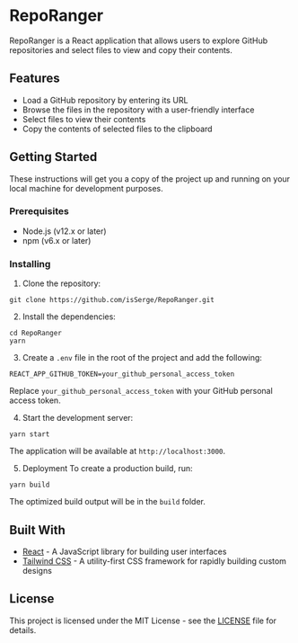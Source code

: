 # RepoRanger

RepoRanger is a React application that allows users to explore GitHub repositories and select files to view and copy their contents.

## Features

- Load a GitHub repository by entering its URL
- Browse the files in the repository with a user-friendly interface
- Select files to view their contents
- Copy the contents of selected files to the clipboard

## Getting Started

These instructions will get you a copy of the project up and running on your local machine for development purposes.

### Prerequisites

- Node.js (v12.x or later)
- npm (v6.x or later)

### Installing

1. Clone the repository:

```
git clone https://github.com/isSerge/RepoRanger.git
```

2. Install the dependencies:

```
cd RepoRanger
yarn
```

3. Create a `.env` file in the root of the project and add the following:

```
REACT_APP_GITHUB_TOKEN=your_github_personal_access_token
```

Replace `your_github_personal_access_token` with your GitHub personal access token.

4. Start the development server:

```
yarn start
```
The application will be available at `http://localhost:3000`.

5. Deployment
To create a production build, run:
```
yarn build
```
The optimized build output will be in the `build` folder.

## Built With

- [React](https://reactjs.org/) - A JavaScript library for building user interfaces
- [Tailwind CSS](https://tailwindcss.com/) - A utility-first CSS framework for rapidly building custom designs

## License

This project is licensed under the MIT License - see the [LICENSE](LICENSE) file for details.
